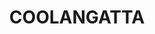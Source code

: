 ---
lastmod: '2025-04-06T06:05:21+00:00'
latitude: -28.16997138
layout: suburb
longitude: 153.5333293
postcode: '4225'
state: QLD
title: COOLANGATTA
url: /qld/coolangatta/
---